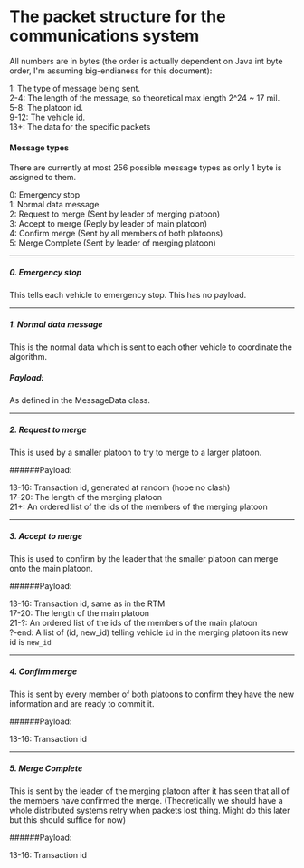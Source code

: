 # The packet structure for the communications system
All numbers are in bytes (the order is actually dependent on Java int byte
order, I'm assuming big-endianess for this document):

1: The type of message being sent.  
2-4: The length of the message, so theoretical max length 2^24 ~ 17 mil.  
5-8: The platoon id.  
9-12: The vehicle id.  
13+: The data for the specific packets

#### Message types
There are currently at most 256 possible message types as only 1 byte is assigned to them.

0: Emergency stop  
1: Normal data message  
2: Request to merge (Sent by leader of merging platoon)  
3: Accept to merge (Reply by leader of main platoon)  
4: Confirm merge (Sent by all members of both platoons)  
5: Merge Complete (Sent by leader of merging platoon)  

---
##### 0. Emergency stop
This tells each vehicle to emergency stop. This has no payload.

---
##### 1. Normal data message
This is the normal data which is sent to each other vehicle to coordinate the algorithm.

##### Payload:
As defined in the MessageData class.

---
##### 2. Request to merge
This is used by a smaller platoon to try to merge to a larger platoon.

######Payload:

13-16: Transaction id, generated at random (hope no clash)  
17-20: The length of the merging platoon  
21+: An ordered list of the ids of the members of the merging platoon

---
##### 3. Accept to merge
This is used to confirm by the leader that the smaller platoon can merge onto the main platoon.

######Payload:

13-16: Transaction id, same as in the RTM  
17-20: The length of the main platoon  
21-?: An ordered list of the ids of the members of the main platoon  
?-end: A list of (id, new\_id) telling vehicle `id` in the merging platoon its new id is `new_id`

---
##### 4. Confirm merge
This is sent by every member of both platoons to confirm they have the new information
and are ready to commit it.

######Payload:

13-16: Transaction id

---
##### 5. Merge Complete
This is sent by the leader of the merging platoon after it has seen that all of the 
members have confirmed the merge. (Theoretically we should have a whole distributed
systems retry when packets lost thing. Might do this later but this should suffice
for now)

######Payload:

13-16: Transaction id
